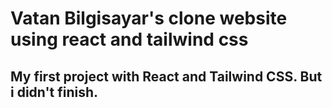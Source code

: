 # Vatan Bilgisayar's clone website using react and tailwind css

## My first project with React and Tailwind CSS. But i didn't finish.

